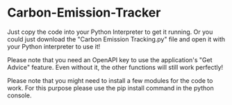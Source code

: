 # Carbon-Emission-Tracker
Just copy the code into your Python Interpreter to get it running. Or you could just download the "Carbon Emission Tracking.py" file and open it with your Python interpreter to use it!

Please note that you need an OpenAPI key to use the application's "Get Advice" feature. Even without it, the other functions will still work perfectly!

Please note that you might need to install a few modules for the code to work. For this purpose please use the pip install command in the python console.

